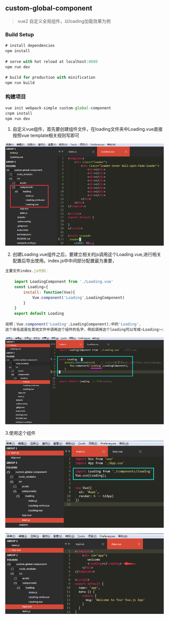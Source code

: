 ## custom-global-component

> vue2 自定义全局组件，以loading加载效果为例

### Build Setup

```javascript
# install dependencies
npm install

# serve with hot reload at localhost:8080
npm run dev

# build for production with minification
npm run build

```
### 构建项目

```javascript
vue init webpack-simple custom-global-component
cnpm install
npm run dev

```
1. 自定义vue组件，首先要创建组件文件，在loading文件夹中Loading.vue直接按照vue template相关规则写即可

![image](https://github.com/ccyinghua/custom-global-component/blob/master/readimg/img01.png?raw=true)

2. 创建Loading.vue组件之后，要建立相关的js调用这个Loading.vue,进行相关配置后导出使用。index.js中中间部分配置最为重要，

```javascript
主要文件index.js代码：

    import LoadingComponent from './Loading.vue'
    const Loading={
        install: function(Vue){
            Vue.component('Loading',LoadingComponent)
        }
    }
    export default Loading

说明：Vue.component('Loading',LoadingComponent);中的'Loading',
这个命名就是在其他文件中调用这个组件的名字，例如调用这个loading可以写成<Loading></Loading>
```

![image](https://github.com/ccyinghua/custom-global-component/blob/master/readimg/img02.png?raw=true)

3.使用这个组件

![image](https://github.com/ccyinghua/custom-global-component/blob/master/readimg/img03.png?raw=true)

![image](https://github.com/ccyinghua/custom-global-component/blob/master/readimg/img04.png?raw=true)




